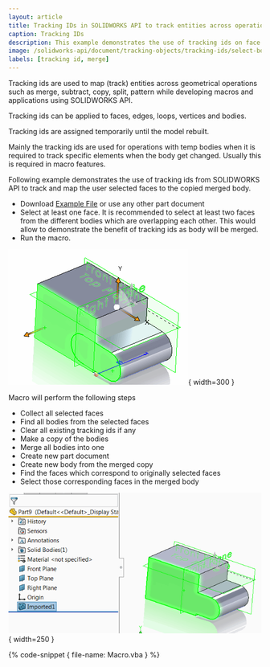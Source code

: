 ```yaml
---
layout: article
title: Tracking IDs in SOLIDWORKS API to track entities across operations
caption: Tracking IDs
description: This example demonstrates the use of tracking ids on face while running the merge body operation
image: /solidworks-api/document/tracking-objects/tracking-ids/select-bodies-faces.png
labels: [tracking id, merge]
---
```

Tracking ids are used to map (track) entities across geometrical operations such as merge, subtract, copy, split, pattern while developing macros and applications using SOLIDWORKS API.

Tracking ids can be applied to faces, edges, loops, vertices and bodies.

Tracking ids are assigned temporarily until the model rebuilt.

Mainly the tracking ids are used for operations with temp bodies when it is required to track specific elements when the body get changed. Usually this is required in macro features.

Following example demonstrates the use of tracking ids from SOLIDWORKS API to track and map the user selected faces to the copied merged body.

* Download [Example File](tracking-ids-sample.SLDPRT) or use any other part document
* Select at least one face. It is recommended to select at least two faces from the different bodies which are overlapping each other. This would allow to demonstrate the benefit of tracking ids as body will be merged.
* Run the macro.

![Two faces of two solid bodies selected in the graphics view](select-bodies-faces.png){ width=300 }

Macro will perform the following steps

* Collect all selected faces
* Find all bodies from the selected faces
* Clear all existing tracking ids if any
* Make a copy of the bodies
* Merge all bodies into one
* Create new part document
* Create new body from the merged copy
* Find the faces which correspond to originally selected faces
* Select those corresponding faces in the merged body

![Copy of the single body created as the result of a merge operation with two faces selected](merged-body.png){ width=250 }

{% code-snippet { file-name: Macro.vba } %}